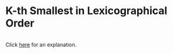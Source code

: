 # K-th Smallest in Lexicographical Order 

~~~java

~~~

Click [here](Explanation.md) for an explanation.


